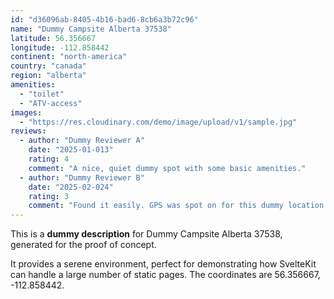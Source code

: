 ```yaml
---
id: "d36096ab-8405-4b16-bad6-8cb6a3b72c96"
name: "Dummy Campsite Alberta 37538"
latitude: 56.356667
longitude: -112.858442
continent: "north-america"
country: "canada"
region: "alberta"
amenities:
  - "toilet"
  - "ATV-access"
images:
  - "https://res.cloudinary.com/demo/image/upload/v1/sample.jpg"
reviews:
  - author: "Dummy Reviewer A"
    date: "2025-01-013"
    rating: 4
    comment: "A nice, quiet dummy spot with some basic amenities."
  - author: "Dummy Reviewer B"
    date: "2025-02-024"
    rating: 3
    comment: "Found it easily. GPS was spot on for this dummy location."
---
```


This is a **dummy description** for Dummy Campsite Alberta 37538, generated for the proof of concept.

It provides a serene environment, perfect for demonstrating how SvelteKit can handle a large number of static pages. The coordinates are 56.356667, -112.858442.
